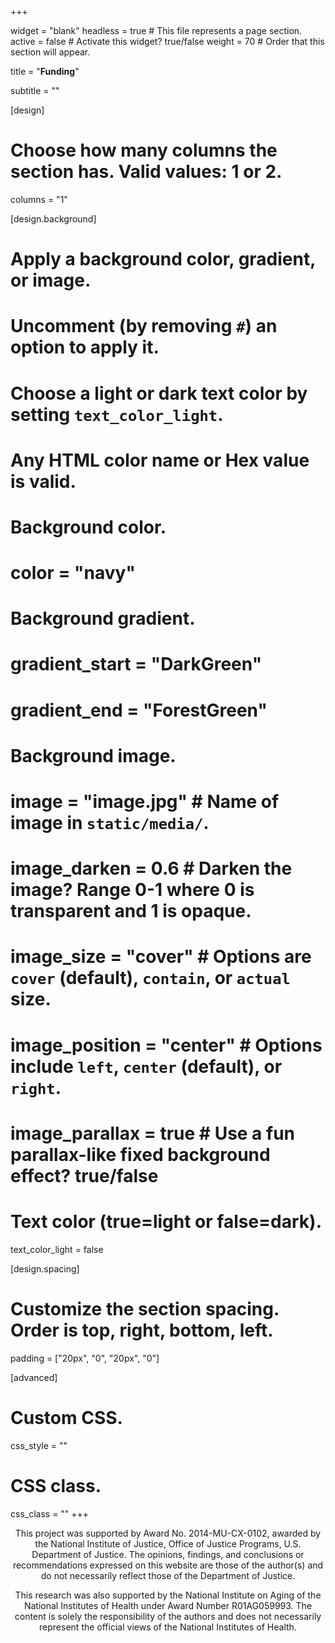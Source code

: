 +++

widget = "blank" 
headless = true  # This file represents a page section.
active = false  # Activate this widget? true/false
weight = 70  # Order that this section will appear.

title = "**Funding**"

subtitle = ""

[design]
  # Choose how many columns the section has. Valid values: 1 or 2.
  columns = "1"

[design.background]
  # Apply a background color, gradient, or image.
  #   Uncomment (by removing `#`) an option to apply it.
  #   Choose a light or dark text color by setting `text_color_light`.
  #   Any HTML color name or Hex value is valid.

  # Background color.
  # color = "navy"
  
  # Background gradient.
  # gradient_start = "DarkGreen"
  # gradient_end = "ForestGreen"
  
  # Background image.
  # image = "image.jpg"  # Name of image in `static/media/`.
  # image_darken = 0.6  # Darken the image? Range 0-1 where 0 is transparent and 1 is opaque.
  # image_size = "cover"  #  Options are `cover` (default), `contain`, or `actual` size.
  # image_position = "center"  # Options include `left`, `center` (default), or `right`.
  # image_parallax = true  # Use a fun parallax-like fixed background effect? true/false
  
  # Text color (true=light or false=dark).
  text_color_light = false

[design.spacing]
  # Customize the section spacing. Order is top, right, bottom, left.
  padding = ["20px", "0", "20px", "0"]

[advanced]
 # Custom CSS. 
 css_style = ""
 
 # CSS class.
 css_class = ""
+++
<center>

This project was supported by Award No. 2014-MU-CX-0102, awarded by the National Institute of Justice, Office of Justice Programs, U.S. Department of Justice. The opinions, findings, and conclusions or recommendations expressed on this website are those of the author(s) and do not necessarily reflect those of the Department of Justice.

This research was also supported by the National Institute on Aging of the National Institutes of Health under Award Number R01AG059993. The content is solely the responsibility of the authors and does not necessarily represent the official views of the National Institutes of Health.